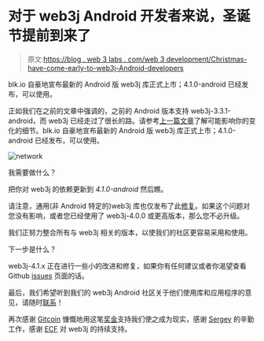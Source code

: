 # 对于 web3j Android 开发者来说，圣诞节提前到来了

> 原文:[https://blog . web 3 labs . com/web 3 development/Christmas-have-come-early-to-web3j-Android-developers](https://blog.web3labs.com/web3development/christmas-has-come-early-for-web3j-android-developers)

blk.io 自豪地宣布最新的 Android 版 web3j 库正式上市；4.1.0-android 已经发布，可以使用。

正如我们在之前的文章中强调的，之前的 Android 版本支持 web3j-3.3.1-android，而 web3j 已经走过了很长的路。请参考[上一篇文章](applewebdata://1B316538-DD30-4951-9CDA-187579FD3A51/web3j-4.1.0-is-available-for-android)了解可能影响你的变化的细节。blk.io 自豪地宣布最新的 Android 版 web3j 库正式上市；4.1.0-android 已经发布，可以使用。

![network](../Images/ab64c8eba636baa189e00d8c26a5cc6e.png)

我需要做什么？

把你对 web3j 的依赖更新到 *4.1.0-android* 然后瞧。

请注意，通用(非 Android 特定的)web3j 库也仅发布了此[修复](https://github.com/web3j/web3j/issues/810)。如果这个问题对您没有影响，或者您已经使用了 web3j-4.0.0 或更高版本，那么您不必升级。

我们正努力整合所有与 web3j 相关的版本，以使我们的社区更容易采用和使用。

下一步是什么？

web3j-4.1.x 正在进行一些小的改进和修复，如果你有任何建议或者你渴望查看 Github [issues](https://github.com/web3j/web3j/issues) 页面的话。

最后，我们希望听到我们的 web3j Android 社区关于他们使用库和应用程序的意见，请随时[联系](https://www.web3labs.com/contact)！

再次感谢 [Gitcoin](https://gitcoin.co/) 慷慨地用这笔[奖金](https://github.com/web3j/web3j/issues/769)支持我们使之成为现实，感谢 [Sergey](https://github.com/serso) 的辛勤工作，感谢 [ECF](https://ecf.network/) 对 web3j 的持续支持。